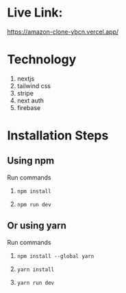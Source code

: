 # Live Link:
https://amazon-clone-ybcn.vercel.app/

# Technology

1) nextjs
2) tailwind css
3) stripe
4) next auth
5) firebase

# Installation Steps


## Using npm

Run commands

1) ```npm install```


2) ```npm run dev```


## Or using yarn

Run commands 

1) ```npm install --global yarn```

2) ```yarn install```

3) ```yarn run dev```

